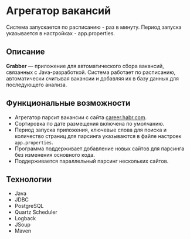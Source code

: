 # Агрегатор вакансий

Система запускается по расписанию - раз в минуту.  Период запуска указывается в настройках - app.properties. 

## Описание

**Grabber** — приложение для автоматического сбора вакансий, связанных с Java-разработкой. Система работает по
расписанию, автоматически считывая вакансии и добавляя их в базу данных для последующего анализа.

## Функциональные возможности

- Агрегатор парсит вакансии с сайта [career.habr.com](https://career.habr.com/vacancies/java_developer).
- Сортировка по дате размещения включена по умолчанию.
- Период запуска приложения, ключевые слова для поиска и количество страниц для парсинга указываются в файле настроек
  `app.properties`.
- Программа поддерживает добавление новых сайтов для парсинга без изменения основного кода.
- Поддерживается параллельный парсинг нескольких сайтов.

## Технологии

- Java
- JDBC
- PostgreSQL
- Quartz Scheduler
- Logback
- JSoup
- Maven
